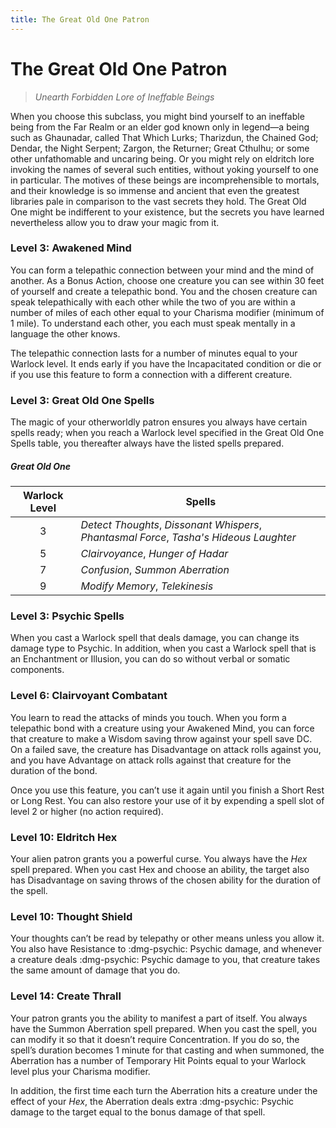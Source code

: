 ```yaml
---
title: The Great Old One Patron
---
```


# The Great Old One Patron

> *Unearth Forbidden Lore of Ineffable Beings*

When you choose this subclass, you might bind yourself to an ineffable being from the Far Realm or an elder god known only in legend—a being such as Ghaunadar, called That Which Lurks; Tharizdun, the Chained God; Dendar, the Night Serpent; Zargon, the Returner; Great Cthulhu; or some other unfathomable and uncaring being. Or you might rely on eldritch lore invoking the names of several such entities, without yoking yourself to one in particular. The motives of these beings are incomprehensible to mortals, and their knowledge is so immense and ancient that even the greatest libraries pale in comparison to the vast secrets they hold. The Great Old One might be indifferent to your existence, but the secrets you have learned nevertheless allow you to draw your magic from it.

### Level 3: Awakened Mind

You can form a telepathic connection between your mind and the mind of another. As a Bonus Action, choose one creature you can see within 30 feet of yourself and create a telepathic bond. You and the chosen creature can speak telepathically with each other while the two of you are within a number of miles of each other equal to your Charisma modifier (minimum of 1 mile). To understand each other, you each must speak mentally in a language the other knows.

The telepathic connection lasts for a number of minutes equal to your Warlock level. It ends early if you have the Incapacitated condition or die or if you use this feature to form a connection with a different creature.

### Level 3: Great Old One Spells

The magic of your otherworldly patron ensures you always have certain spells ready; when you reach a Warlock level specified in the Great Old One Spells table, you thereafter always have the listed spells prepared.

##### Great Old One

| Warlock Level | Spells |
|:-:|---|
| 3 | *Detect Thoughts*, *Dissonant Whispers*, *Phantasmal Force*, *Tasha's Hideous Laughter* |
| 5 | *Clairvoyance*, *Hunger of Hadar* |
| 7 | *Confusion*, *Summon Aberration* |
| 9 | *Modify Memory*, *Telekinesis* |

### Level 3: Psychic Spells

When you cast a Warlock spell that deals damage, you can change its damage type to Psychic. In addition, when you cast a Warlock spell that is an Enchantment or Illusion, you can do so without verbal or somatic components.

### Level 6: Clairvoyant Combatant

You learn to read the attacks of minds you touch. When you form a telepathic bond with a creature using your Awakened Mind, you can force that creature to make a Wisdom saving throw against your spell save DC. On a failed save, the creature has Disadvantage on attack rolls against you, and you have Advantage on attack rolls against that
creature for the duration of the bond.

Once you use this feature, you can’t use it again until you finish a Short Rest or Long Rest. You can also restore your use of it by expending a spell slot of level 2 or higher (no action required).

### Level 10: Eldritch Hex

Your alien patron grants you a powerful curse. You always have the *Hex* spell prepared. When you cast Hex and choose an ability, the target also has Disadvantage on saving throws of the chosen ability for the duration of the spell.

### Level 10: Thought Shield
Your thoughts can’t be read by telepathy or other means unless you allow it. You also have Resistance to :dmg-psychic: Psychic damage, and whenever a creature deals :dmg-psychic: Psychic damage to you, that creature takes the same amount of damage that you do.

### Level 14: Create Thrall
Your patron grants you the ability to manifest a part of itself. You always have the Summon Aberration spell prepared. When you cast the spell, you can modify it so that it doesn’t require Concentration. If you do so, the spell’s duration becomes 1 minute for that casting and when summoned, the Aberration has a number of Temporary Hit Points equal to your Warlock level plus your Charisma modifier.

In addition, the first time each turn the Aberration hits a creature under the effect of your *Hex*, the Aberration deals extra :dmg-psychic: Psychic damage to the target equal to the bonus damage of that spell.
